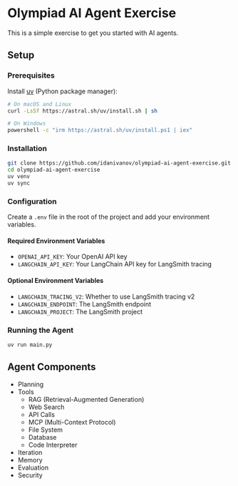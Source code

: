 # Olympiad AI Agent Exercise

This is a simple exercise to get you started with AI agents.

## Setup

### Prerequisites

Install [uv](https://github.com/astral-sh/uv) (Python package manager):

```bash
# On macOS and Linux
curl -LsSf https://astral.sh/uv/install.sh | sh

# On Windows
powershell -c "irm https://astral.sh/uv/install.ps1 | iex"
```

### Installation

```bash
git clone https://github.com/idanivanov/olympiad-ai-agent-exercise.git
cd olympiad-ai-agent-exercise
uv venv
uv sync
```

### Configuration

Create a `.env` file in the root of the project and add your environment variables.

#### Required Environment Variables

- `OPENAI_API_KEY`: Your OpenAI API key
- `LANGCHAIN_API_KEY`: Your LangChain API key for LangSmith tracing

#### Optional Environment Variables

- `LANGCHAIN_TRACING_V2`: Whether to use LangSmith tracing v2
- `LANGCHAIN_ENDPOINT`: The LangSmith endpoint
- `LANGCHAIN_PROJECT`: The LangSmith project

### Running the Agent

```bash
uv run main.py
```

## Agent Components

- Planning
- Tools
    - RAG (Retrieval-Augmented Generation)
    - Web Search
    - API Calls
    - MCP (Multi-Context Protocol)
    - File System
    - Database
    - Code Interpreter
- Iteration
- Memory
- Evaluation
- Security
